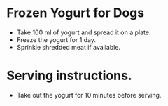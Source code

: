 # Frozen Yogurt for Dogs

- Take 100 ml of yogurt and spread it on a plate.
- Freeze the yogurt for 1 day.
- Sprinkle shredded meat if available.

# Serving instructions. 
- Take out the yogurt for 10 minutes before serving. 